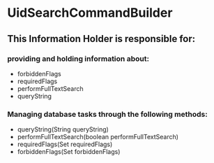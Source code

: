 # UidSearchCommandBuilder
## This Information Holder is responsible for:
### providing and holding information about: 
* forbiddenFlags
* requiredFlags
* performFullTextSearch
* queryString
### Managing database tasks through the following methods:
* queryString(String queryString)
* performFullTextSearch(boolean performFullTextSearch)
* requiredFlags(Set<Flag> requiredFlags)
* forbiddenFlags(Set<Flag> forbiddenFlags)
